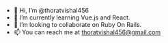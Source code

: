 - 👋 Hi, I’m @thoratvishal456
- 🌱 I’m currently learning Vue.js and React.
- 💞️ I’m looking to collaborate on Ruby On Rails.
- 📫 You can reach me at thoratvishal456@gmail.com

<!---
thoratvishal456/thoratvishal456 is a ✨ special ✨ repository because its `README.md` (this file) appears on your GitHub profile.
You can click the Preview link to take a look at your changes.
--->

